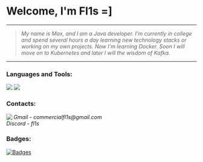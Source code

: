 # Welcome, I'm Fl1s =]
<hr>

> <p>
>   <i>
>     My name is Max, and I am a Java developer. I'm currently in college and spend several hours a day learning new technology stacks or working on my own projects. Now I'm learning Docker. Soon I will move on to Kubernetes and later I will the wisdom of Kafka.
>   </i>
> </p>

<hr>

<h3 align="left">Languages and Tools:</h3>
<p align="left">
    <img src="https://skillicons.dev/icons?i=java,maven,gradle,postgres,hibernate,spring,bash" />
    <img src="https://skillicons.dev/icons?i=docker,git,postman" />
</p>
<h3 align="left">Contacts:</h3>
<p align="left">
<img align="left" src="https://skillicons.dev/icons?i=gmail,discord"/> 
    <i> Gmail - commercialfl1s@gmail.com </i>
    <br/>
    <i> Discord - fl1s </i>
</p>
</div>
<h3 align="left">Badges:</h3>

[![Badges](https://holopin.me/fl1s)](https://holopin.io/@fl1s)
